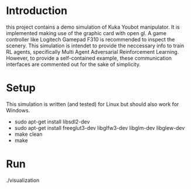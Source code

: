 # Introduction
this project contains a demo simulation of Kuka Youbot manipulator. 
It is implemented making use of the graphic card with open gl. A game controller like Logitech Gamepad F310 is recommended to inspect the scenery.
This simulation is intendet to provide the neccessary info to train RL agents, specifically Multi Agent Adversarial Reinforcement Learning. However, to provide a self-contained example, these communication interfaces are commented out for the sake of simplicity.

# Setup
This simulation is written (and tested) for Linux but should also work for Windows.
 - sudo apt-get install libsdl2-dev  
 - sudo apt-get install freeglut3-dev libglfw3-dev libglm-dev libglew-dev 
 - make clean
 - make

 # Run
 ./visualization